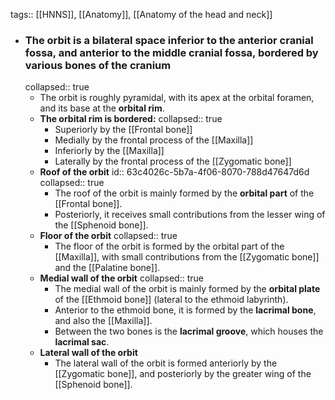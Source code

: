 tags:: [[HNNS]], [[Anatomy]], [[Anatomy of the head and neck]]

- ### The orbit is a bilateral space inferior to the anterior cranial fossa, and anterior to the middle cranial fossa, bordered by various bones of the cranium
  collapsed:: true
	- The orbit is roughly pyramidal, with its apex at the orbital foramen, and its base at the **orbital rim**.
	- **The orbital rim is bordered:**
	  collapsed:: true
		- Superiorly by the [[Frontal bone]]
		- Medially by the  frontal process of the [[Maxilla]]
		- Inferiorly by the [[Maxilla]]
		- Laterally by the frontal process of the [[Zygomatic bone]]
	- **Roof of the orbit**
	  id:: 63c4026c-5b7a-4f06-8070-788d47647d6d
	  collapsed:: true
		- The roof of the orbit is mainly formed by the **orbital part** of the [[Frontal bone]].
		- Posteriorly, it receives small contributions from the lesser wing of the [[Sphenoid bone]].
	- **Floor of the orbit**
	  collapsed:: true
		- The floor of the orbit is formed by the orbital part of the [[Maxilla]], with small contributions from the [[Zygomatic bone]] and the [[Palatine bone]].
	- **Medial wall of the orbit**
	  collapsed:: true
		- The medial wall of the orbit is mainly formed by the **orbital plate** of the [[Ethmoid bone]] (lateral to the ethmoid labyrinth).
		- Anterior to the ethmoid bone, it is formed by the **lacrimal bone**, and also the [[Maxilla]].
		- Between the two bones is the **lacrimal groove**, which houses the **lacrimal sac**.
	- **Lateral wall of the orbit**
		- The lateral wall of the orbit is formed anteriorly by the [[Zygomatic bone]], and posteriorly by the greater wing of the [[Sphenoid bone]].